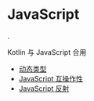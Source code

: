# JavaScript

.

Kotlin 与 JavaScript 合用

- [动态类型](dynamic-type.md)
- [JavaScript 互操作性](js-interop.md)
- [JavaScript 反射](js-reflection.md)

